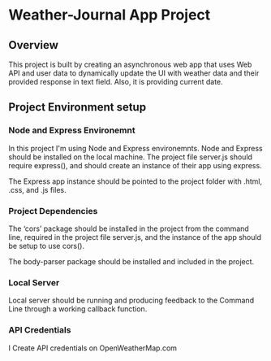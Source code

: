 # Weather-Journal App Project

## Overview
This project is built by creating an asynchronous web app that uses Web API and user data to dynamically update the UI with weather data and their provided response in text field. Also, it is providing current date.

## Project Environment setup

### Node and Express Environemnt
In this project I'm using Node and Express environemnts. Node and Express should be installed on the local machine. The project file server.js should require express(), and should create an instance of their app using express.

The Express app instance should be pointed to the project folder with .html, .css, and .js files.

### Project Dependencies
The ‘cors’ package should be installed in the project from the command line, required in the project file server.js, and the instance of the app should be setup to use cors().

The body-parser package should be installed and included in the project.

### Local Server
Local server should be running and producing feedback to the Command Line through a working callback function.

### API Credentials
I Create API credentials on OpenWeatherMap.com  